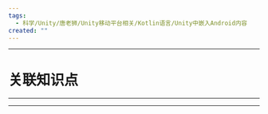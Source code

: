 ```yaml
---
tags:
  - 科学/Unity/唐老狮/Unity移动平台相关/Kotlin语言/Unity中嵌入Android内容
created: ""
---
```


---
# 关联知识点



---




---